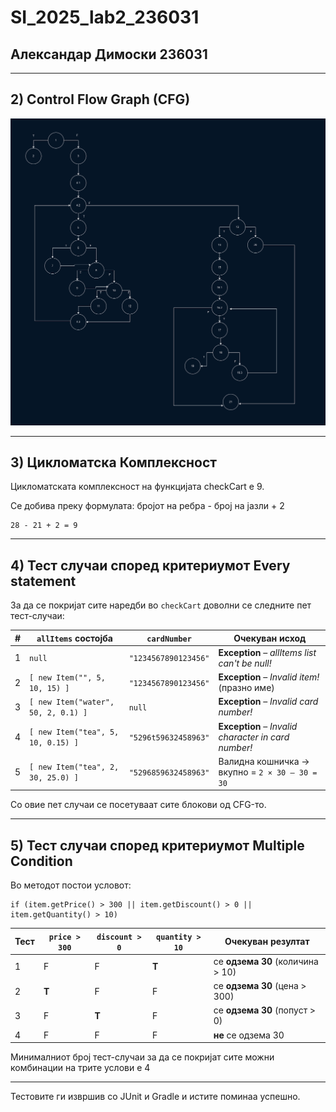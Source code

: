 # SI_2025_lab2_236031
## Александар Димоски 236031

---

## 2) Control Flow Graph (CFG)
![Screenshot](ControlFlowGraph.png "ControlFlowGraph")

---

## 3) Цикломатска Комплексност
Цикломатската комплексност на функцијата checkCart е 9.

Се добива преку формулата: бројот на ребра - број на јазли + 2
```
28 - 21 + 2 = 9
```

---

## 4) Тест случаи според критериумот Every statement

За да се покријат сите наредби во `checkCart` доволни се следните пет тест-случаи:

| # | `allItems` состојба | `cardNumber` | Очекуван исход |
|---|---------------------|--------------|----------------|
| 1 | `null` | `"1234567890123456"` | **Exception** – *allItems list can't be null!* |
| 2 | `[ new Item("", 5, 10, 15) ]` | `"1234567890123456"` | **Exception** – *Invalid item!* (празно име) |
| 3 | `[ new Item("water", 50, 2, 0.1) ]` | `null` | **Exception** – *Invalid card number!* |
| 4 | `[ new Item("tea", 5, 10, 0.15) ]` | `"5296t59632458963"` | **Exception** – *Invalid character in card number!* |
| 5 | `[ new Item("tea", 2, 30, 25.0) ]` | `"5296859632458963"` | Валидна кошничка → вкупно = `2 × 30 – 30 = 30` |

Со овие пет случаи се посетуваат сите блокови од CFG-то.

---

## 5) Тест случаи според критериумот Multiple Condition

Во методот постои условот:
```
if (item.getPrice() > 300 || item.getDiscount() > 0 || item.getQuantity() > 10)
```


| Тест | `price > 300` | `discount > 0` | `quantity > 10` | Очекуван резултат                |
| ---- | ------------- | -------------- | --------------- | -------------------------------- |
| 1    | F             | F              | **T**           | се **одзема 30** (количина > 10) |
| 2    | **T**         | F              | F               | се **одзема 30** (цена > 300)    |
| 3    | F             | **T**          | F               | се **одзема 30** (попуст > 0)    |
| 4    | F             | F              | F               | **не** се одзема 30              |

Минималниот број тест-случаи за да се покријат сите можни комбинации на трите услови е 4

---
Тестовите ги извршив со JUnit и Gradle и истите поминаа успешно.